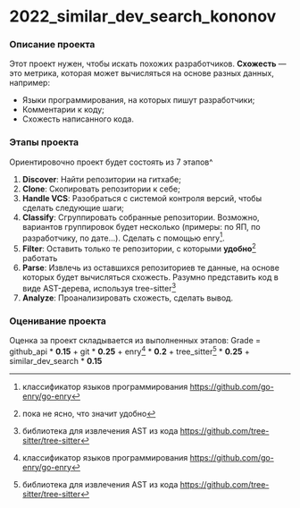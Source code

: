 # 2022_similar_dev_search_kononov

### Описание проекта
Этот проект нужен, чтобы искать похожих разработчиков. **Схожесть** — это метрика, которая может вычисляться на основе разных данных, например:
* Языки программирования, на которых пишут разработчики;
* Комментарии к коду;
* Схожесть написанного кода.

### Этапы проекта
Ориентировочно проект будет состоять из 7 этапов^
1) **Discover**: Найти репозитории на гитхабе;
2) **Clone**: Скопировать репозитории к себе;
3) **Handle VCS**: Разобраться с системой контроля версий, чтобы сделать следующие шаги;
4) **Classify**: Сгруппировать собранные репозитории. Возможно, вариантов группировок будет несколько (примеры: по ЯП, по разработчику, по дате...). Сделать с помощью enry[^1].
5) **Filter**: Оставить только те репозитории, с которыми **удобно**[^2] работать
6) **Parse**: Извлечь из оставшихся репозиториев те данные, на основе которых будет вычисляться схожесть. Разумно представить код в виде AST-дерева, используя tree-sitter[^3]
7) **Analyze**: Проанализировать схожесть, сделать вывод.

### Оценивание проекта
Оценка за проект складывается из выполненных этапов: Grade = github_api * **0.15** + git * **0.25** + enry[^1] * **0.2** + tree_sitter[^3] * **0.25** + similar_dev_search * **0.15**
 
 [^1]: классификатор языков программирования https://github.com/go-enry/go-enry
 [^2]: пока не ясно, что значит удобно

 [^3]: библиотека для извлечения AST из кода https://github.com/tree-sitter/tree-sitter
